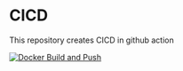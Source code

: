 # CICD
This repository creates CICD in github action

[![Docker Build and Push](https://github.com/jungdeepaksingh/CICD/actions/workflows/CI.yaml/badge.svg)](https://github.com/jungdeepaksingh/CICD/actions/workflows/CI.yaml)
